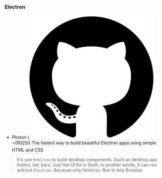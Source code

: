 ### Electron

- Photon ([![Github](../../images/github.svg)](https://github.com/connors/photon) ⭐️(9025)) The fastest way to build beautiful Electron apps using simple HTML and CSS
> It's use `html/css` to build desktop components. Such as desktop app button, list, bars. Just like UI Kit in Swift.
> In another words, It can run without `Electron`. Because only html/css. Run In Any Browser.
